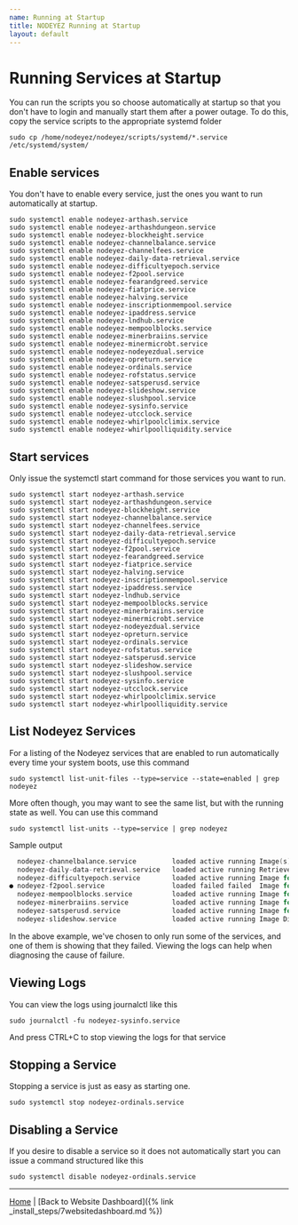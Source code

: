```yaml
---
name: Running at Startup
title: NODEYEZ Running at Startup
layout: default
---
```


# Running Services at Startup

You can run the scripts you so choose automatically at startup so that you don't
have to login and manually start them after a power outage.  To do this, copy 
the service scripts to the appropriate systemd folder

```shell
sudo cp /home/nodeyez/nodeyez/scripts/systemd/*.service /etc/systemd/system/
```

## Enable services

You don't have to enable every service, just the ones you want to run 
automatically at startup.

```shell
sudo systemctl enable nodeyez-arthash.service
sudo systemctl enable nodeyez-arthashdungeon.service
sudo systemctl enable nodeyez-blockheight.service
sudo systemctl enable nodeyez-channelbalance.service
sudo systemctl enable nodeyez-channelfees.service
sudo systemctl enable nodeyez-daily-data-retrieval.service
sudo systemctl enable nodeyez-difficultyepoch.service
sudo systemctl enable nodeyez-f2pool.service
sudo systemctl enable nodeyez-fearandgreed.service
sudo systemctl enable nodeyez-fiatprice.service
sudo systemctl enable nodeyez-halving.service
sudo systemctl enable nodeyez-inscriptionmempool.service
sudo systemctl enable nodeyez-ipaddress.service
sudo systemctl enable nodeyez-lndhub.service
sudo systemctl enable nodeyez-mempoolblocks.service
sudo systemctl enable nodeyez-minerbraiins.service
sudo systemctl enable nodeyez-minermicrobt.service
sudo systemctl enable nodeyez-nodeyezdual.service
sudo systemctl enable nodeyez-opreturn.service
sudo systemctl enable nodeyez-ordinals.service
sudo systemctl enable nodeyez-rofstatus.service
sudo systemctl enable nodeyez-satsperusd.service
sudo systemctl enable nodeyez-slideshow.service
sudo systemctl enable nodeyez-slushpool.service
sudo systemctl enable nodeyez-sysinfo.service
sudo systemctl enable nodeyez-utcclock.service
sudo systemctl enable nodeyez-whirlpoolclimix.service
sudo systemctl enable nodeyez-whirlpoolliquidity.service
```

## Start services

Only issue the systemctl start command for those services you want to run.

```shell
sudo systemctl start nodeyez-arthash.service
sudo systemctl start nodeyez-arthashdungeon.service
sudo systemctl start nodeyez-blockheight.service
sudo systemctl start nodeyez-channelbalance.service
sudo systemctl start nodeyez-channelfees.service
sudo systemctl start nodeyez-daily-data-retrieval.service
sudo systemctl start nodeyez-difficultyepoch.service
sudo systemctl start nodeyez-f2pool.service
sudo systemctl start nodeyez-fearandgreed.service
sudo systemctl start nodeyez-fiatprice.service
sudo systemctl start nodeyez-halving.service
sudo systemctl start nodeyez-inscriptionmempool.service
sudo systemctl start nodeyez-ipaddress.service
sudo systemctl start nodeyez-lndhub.service
sudo systemctl start nodeyez-mempoolblocks.service
sudo systemctl start nodeyez-minerbraiins.service
sudo systemctl start nodeyez-minermicrobt.service
sudo systemctl start nodeyez-nodeyezdual.service
sudo systemctl start nodeyez-opreturn.service
sudo systemctl start nodeyez-ordinals.service
sudo systemctl start nodeyez-rofstatus.service
sudo systemctl start nodeyez-satsperusd.service
sudo systemctl start nodeyez-slideshow.service
sudo systemctl start nodeyez-slushpool.service
sudo systemctl start nodeyez-sysinfo.service
sudo systemctl start nodeyez-utcclock.service
sudo systemctl start nodeyez-whirlpoolclimix.service
sudo systemctl start nodeyez-whirlpoolliquidity.service
```

## List Nodeyez Services

For a listing of the Nodeyez services that are enabled to run automatically
every time your system boots, use this command

```shell
sudo systemctl list-unit-files --type=service --state=enabled | grep nodeyez
```

More often though, you may want to see the same list, but with the running
state as well.  You can use this command

```shell
sudo systemctl list-units --type=service | grep nodeyez
```

Sample output

```c
  nodeyez-channelbalance.service         loaded active running Image(s) for Lightning Channel Balances
  nodeyez-daily-data-retrieval.service   loaded active running Retrieve background data for Nodeyez
  nodeyez-difficultyepoch.service        loaded active running Image for Difficulty Epoch
● nodeyez-f2pool.service                 loaded failed failed  Image for F2 Pool Mining Summary
  nodeyez-mempoolblocks.service          loaded active running Image for Mempool Blocks
  nodeyez-minerbraiins.service           loaded active running Image for Miner Status running Braiins
  nodeyez-satsperusd.service             loaded active running Image for Sats per USD
  nodeyez-slideshow.service              loaded active running Image Display Slideshow to Framebuffer
```

In the above example, we've chosen to only run some of the services, and one of
them is showing that they failed.  Viewing the logs can help when diagnosing
the cause of failure.

## Viewing Logs

You can view the logs using journalctl like this

```shell
sudo journalctl -fu nodeyez-sysinfo.service
```

And press CTRL+C to stop viewing the logs for that service


## Stopping a Service

Stopping a service is just as easy as starting one.

```shell
sudo systemctl stop nodeyez-ordinals.service
```

## Disabling a Service

If you desire to disable a service so it does not automatically start you can
issue a command structured like this

```shell
sudo systemctl disable nodeyez-ordinals.service
```

---

[Home](../) | [Back to Website Dashboard]({% link _install_steps/7websitedashboard.md %}) 
